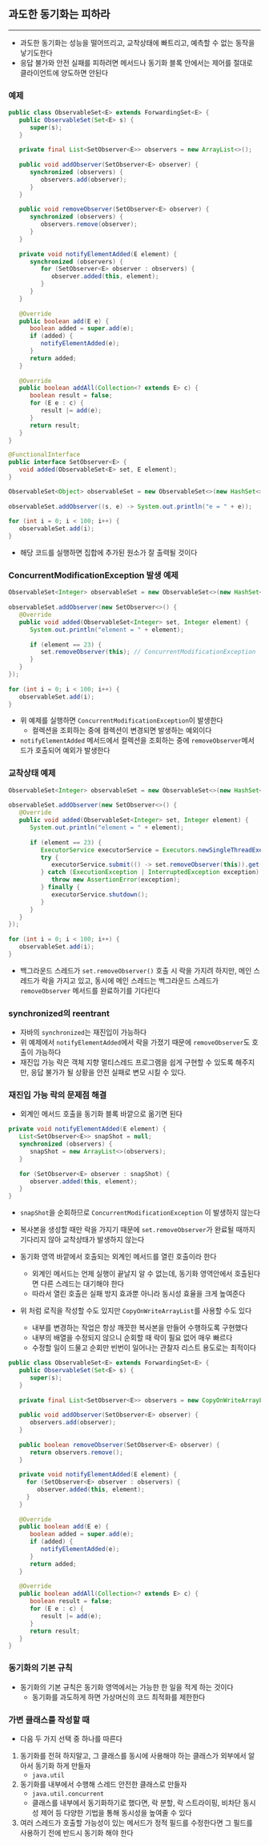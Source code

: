 ## 과도한 동기화는 피하라
---
- 과도한 동기화는 성능을 떨어뜨리고, 교착상태에 빠트리고, 예측할 수 없는 동작을 낳기도한다
- 응답 불가와 안전 실패를 피하려면 메서드나 동기화 블록 안에서는 제어를 절대로 클라이언트에 양도하면 안된다

### 예제
```Java
public class ObservableSet<E> extends ForwardingSet<E> {  
   public ObservableSet(Set<E> s) {  
      super(s);  
   }  
  
   private final List<SetObserver<E>> observers = new ArrayList<>();  
  
   public void addObserver(SetObserver<E> observer) {  
      synchronized (observers) {  
         observers.add(observer);  
      }  
   }  
  
   public void removeObserver(SetObserver<E> observer) {  
      synchronized (observers) {  
         observers.remove(observer);  
      }  
   }  
  
   private void notifyElementAdded(E element) {  
      synchronized (observers) {  
         for (SetObserver<E> observer : observers) {  
            observer.added(this, element);  
         }  
      }  
   }  
  
   @Override  
   public boolean add(E e) {  
      boolean added = super.add(e);  
      if (added) {  
         notifyElementAdded(e);  
      }  
      return added;  
   }  
  
   @Override  
   public boolean addAll(Collection<? extends E> c) {  
      boolean result = false;  
      for (E e : c) {  
         result |= add(e);  
      }  
      return result;  
   }  
}
```

```Java
@FunctionalInterface  
public interface SetObserver<E> {  
   void added(ObservableSet<E> set, E element);  
}
```

```Java
ObservableSet<Object> observableSet = new ObservableSet<>(new HashSet<>());  
  
observableSet.addObserver((s, e) -> System.out.println("e = " + e));  
  
for (int i = 0; i < 100; i++) {  
   observableSet.add(i);  
}
```

- 해당 코드를 실행하면 집합에  추가된 원소가 잘 출력될 것이다

### ConcurrentModificationException 발생 예제
```Java
ObservableSet<Integer> observableSet = new ObservableSet<>(new HashSet<>());  
  
observableSet.addObserver(new SetObserver<>() {  
   @Override  
   public void added(ObservableSet<Integer> set, Integer element) {  
      System.out.println("element = " + element);  
  
      if (element == 23) {  
         set.removeObserver(this); // ConcurrentModificationException  
      }  
   }  
});  
  
for (int i = 0; i < 100; i++) {  
   observableSet.add(i);  
}
```

- 위 예제를 실행하면 `ConcurrentModificationException`이 발생한다
	- 컬렉션을 조회하는 중에 컬렉션이 변경되면 발생하는 예외이다
- `notifyElementAdded` 메서드에서 컬렉션을 조회하는 중에 `removeObserver`메서드가 호출되어 예외가 발생한다

### 교착상태 예제
```Java
ObservableSet<Integer> observableSet = new ObservableSet<>(new HashSet<>());  
  
observableSet.addObserver(new SetObserver<>() {  
   @Override  
   public void added(ObservableSet<Integer> set, Integer element) {  
      System.out.println("element = " + element);  
  
      if (element == 23) {  
         ExecutorService executorService = Executors.newSingleThreadExecutor();  
         try {  
            executorService.submit(() -> set.removeObserver(this)).get();  
         } catch (ExecutionException | InterruptedException exception) {  
            throw new AssertionError(exception);  
         } finally {  
            executorService.shutdown();  
         }  
      }  
   }  
});  
  
for (int i = 0; i < 100; i++) {  
   observableSet.add(i);  
}
```

- 백그라운드 스레드가 `set.removeObserver()` 호출 시 락을 가지려 하지만, 메인 스레드가 락을 가지고 있고, 동시에 메인 스레드는 백그라운드 스레드가 `removeObserver` 메서드를 완료하기를 기다린다

### synchronized의 reentrant
- 자바의 `synchronized`는 재진입이 가능하다
- 위 예제에서 `notifyElementAdded`에서 락을 가졌기 때문에 `removeObserver`도 호출이 가능하다
- 재진입 가능 락은 객체 지향 멀티스레드 프로그램을 쉽게 구현할 수 있도록 해주지만, 응답 불가가 될 상황을 안전 실패로 변모 시킬 수 있다.

### 재진입 가능 락의 문제점 해결
- 외계인 메서드 호출을 동기화 블록 바깥으로 옮기면 된다
```Java
private void notifyElementAdded(E element) {  
   List<SetObserver<E>> snapShot = null;  
   synchronized (observers) {  
      snapShot = new ArrayList<>(observers);  
   }  
  
   for (SetObserver<E> observer : snapShot) {  
      observer.added(this, element);  
   }  
}
```

- `snapShot`을 순회하므로 `ConcurrentModificationException` 이 발생하지 않는다
- 복사본을 생성할 때만 락을 가지기 때문에 `set.removeObserver`가 완료될 때까지 기다리지 않아 교착상태가 발생하지 않는다
- 동기화 영역 바깥에서 호출되는 외계인 메서드를 열린 호출이라 한다
	- 외계인 메서드는 언제 실행이 끝날지 알 수 없는데, 동기화 영역안에서 호출된다면 다른 스레드는 대기해야 한다
	- 따라서 열린 호출은 실패 방지 효과뿐 아니라 동시성 효율을 크게 높여준다

- 위 처럼 로직을 작성할 수도 있지만 `CopyOnWriteArrayList`를 사용할 수도 있다
	- 내부를 변경하는 작업은 항상 깨끗한 복사본을 만들어 수행하도록 구현했다
	- 내부의 배열을 수정되지 않으니 순회할 때 락이 필요 없어 매우 빠르다
	- 수정할 일이 드물고 순회만 빈번이 일어나는 관찰자 리스트 용도로는 최적이다
```Java
public class ObservableSet<E> extends ForwardingSet<E> {  
   public ObservableSet(Set<E> s) {  
      super(s);  
   }  
  
   private final List<SetObserver<E>> observers = new CopyOnWriteArrayList<>();  
  
   public void addObserver(SetObserver<E> observer) {  
      observers.add(observer);
   }  
  
   public boolean removeObserver(SetObserver<E> observer) {  
      return observers.remove();
   }  
  
   private void notifyElementAdded(E element) {  
	 for (SetObserver<E> observer : observers) {  
		observer.added(this, element);  
	 }  
   }  
  
   @Override  
   public boolean add(E e) {  
      boolean added = super.add(e);  
      if (added) {  
         notifyElementAdded(e);  
      }  
      return added;  
   }  
  
   @Override  
   public boolean addAll(Collection<? extends E> c) {  
      boolean result = false;  
      for (E e : c) {  
         result |= add(e);  
      }  
      return result;  
   }  
}
```

### 동기화의 기본 규칙
- 동기화의 기본 규칙은 동기화 영역에서는 가능한 한 일을 적게 하는 것이다
	- 동기화를 과도하게 하면 가상머신의 코드 최적화를 제한한다

### 가변 클래스를 작성할 때
- 다음 두 가지 선택 중 하나를 따른다
1. 동기화를 전혀 하지말고, 그 클래스를 동시에 사용해야 하는 클래스가 외부에서 알아서 동기화 하게 만들자
   - `java.util`
2. 동기화를 내부에서 수행해 스레드 안전한 클래스로 만들자
   - `java.util.concurrent`
   - 클래스를 내부에서 동기화하기로 했다면, 락 분할, 락 스트라이핑, 비차단 동시성 제어 등 다양한 기법을 통해 동시성을 높여줄 수 있다
3. 여러 스레드가 호출할 가능성이 있는 메서드가 정적 필드를 수정한다면 그 필드를 사용하기 전에 반드시 동기화 해야 한다